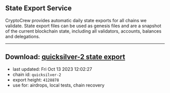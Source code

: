 ## State Export Service
CryptoCrew provides automatic daily state exports for all chains we validate. State export files can be used as genesis files and are a snapshot of the current blockchain state, including all validators, accounts, balances and delegations.

---
**Download: [quicksilver-2 state export](https://dl.ccvalidators.com/SERVICE/quicksilver/quicksilver-2_export_4128878.json)**
---

- last updated: Fri Oct 13 2023 12:02:27
- chain id: `quicksilver-2`
- export height: `4128878`
- use for: airdrops, local tests, chain recovery
